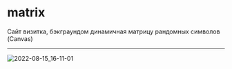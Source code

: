 # matrix
Сайт визитка, бэкграундом динамичная матрицу рандомных символов (Canvas)




_____________________________________________________________________________________________________
![2022-08-15_16-11-01](https://user-images.githubusercontent.com/106055633/184642956-6e5bc645-38b1-448f-9c76-0b762cbccb04.png)
